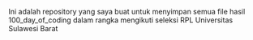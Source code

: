 Ini adalah repository yang saya buat untuk menyimpan semua file hasil 100_day_of_coding dalam rangka mengikuti seleksi RPL Universitas Sulawesi Barat
